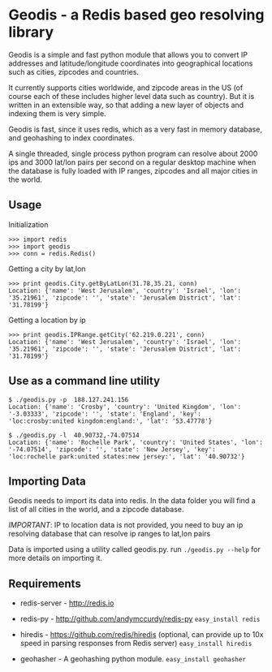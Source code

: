 # Geodis - a Redis based geo resolving library

Geodis is a simple and fast python module that allows you to convert IP addresses and latitude/longitude coordinates into geographical locations such as cities, zipcodes and countries.

It currently supports cities worldwide, and zipcode areas in the US (of course each of these includes higher level data such as country). But it is written in an extensible way, so that adding a new layer of objects and indexing them is very simple.

Geodis is fast, since it uses redis, which as a very fast in memory database, and geohashing to index coordinates.

A single threaded, single process python program can resolve about 2000 ips and 3000 lat/lon pairs per second on a regular desktop machine when the database is fully loaded with IP ranges, zipcodes and all major cities in the world.


## Usage

Initialization
```
>>> import redis
>>> import geodis
>>> conn = redis.Redis()
```

Getting a city by lat,lon
```
>>> print geodis.City.getByLatLon(31.78,35.21, conn)
Location: {'name': 'West Jerusalem', 'country': 'Israel', 'lon': '35.21961', 'zipcode': '', 'state': 'Jerusalem District', 'lat': '31.78199'}
```

Getting a location by ip
```
>>> print geodis.IPRange.getCity('62.219.0.221', conn)
Location: {'name': 'West Jerusalem', 'country': 'Israel', 'lon': '35.21961', 'zipcode': '', 'state': 'Jerusalem District', 'lat': '31.78199'}
```

## Use as a command line utility

```
$ ./geodis.py -p  188.127.241.156
Location: {'name': 'Crosby', 'country': 'United Kingdom', 'lon': '-3.03333', 'zipcode': '', 'state': 'England', 'key': 'loc:crosby:united kingdom:england:', 'lat': '53.47778'}

$ ./geodis.py -l  40.90732,-74.07514
Location: {'name': 'Rochelle Park', 'country': 'United States', 'lon': '-74.07514', 'zipcode': '', 'state': 'New Jersey', 'key': 'loc:rochelle park:united states:new jersey:', 'lat': '40.90732'}
```

## Importing Data

Geodis needs to import its data into redis.
In the data folder you will find a list of all cities in the world, and a zipcode database.

*IMPORTANT*: IP to location data is not provided, you need to buy an ip resolving database that can resolve ip ranges to lat,lon pairs

Data is imported using a utility called geodis.py. run `./geodis.py --help` for more details on importing it.


## Requirements

* redis-server - http://redis.io

* redis-py - http://github.com/andymccurdy/redis-py
`easy_install redis`

* hiredis - https://github.com/redis/hiredis (optional, can provide up to 10x speed in parsing responses from Redis server)
`easy_install hiredis`

* geohasher - A geohashing python module.
`easy_install geohasher`
